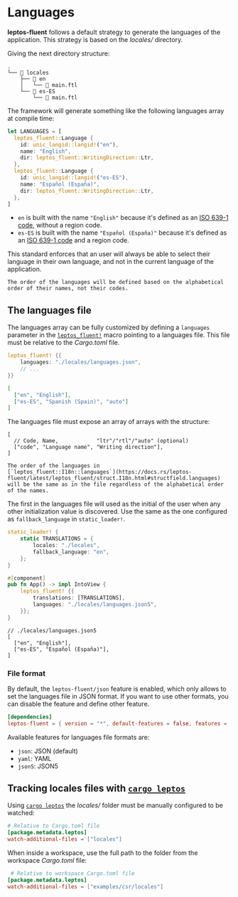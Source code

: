 # Languages

**leptos-fluent** follows a default strategy to generate the languages
of the application. This strategy is based on the _locales/_ directory.

Giving the next directory structure:

```plaintext
.
└── 📁 locales
    ├── 📁 en
    │   └── 📄 main.ftl
    └── 📁 es-ES
        └── 📄 main.ftl
```

The framework will generate something like the following languages array at
compile time:

```rust
let LANGUAGES = [
  leptos_fluent::Language {
    id: unic_langid::langid!("en"),
    name: "English",
    dir: leptos_fluent::WritingDirection::Ltr,
  },
  leptos_fluent::Language {
    id: unic_langid::langid!("es-ES"),
    name: "Español (España)",
    dir: leptos_fluent::WritingDirection::Ltr,
  },
]
```

- `en` is built with the name `"English"` because it's defined as an
  [ISO 639-1 code], without a region code.
- `es-ES` is built with the name `"Español (España)"` because it's defined
  as an [ISO 639-1 code] and a region code.

This standard enforces that an user will always be able to select their
language in their own language, and not in the current language of the
application.

```admonish abstract title='Order'
The order of the languages will be defined based on the alphabetical
order of their names, not their codes.
```

## The languages file

The languages array can be fully customized by defining a `languages` parameter
in the [`leptos_fluent!`] macro pointing to a languages file. This file must
be relative to the _Cargo.toml_ file.

```rust
leptos_fluent! {{
    languages: "./locales/languages.json",
    // ...
}}
```

```json
[
  ["en", "English"],
  ["es-ES", "Spanish (Spain)", "auto"]
]
```

The languages file must expose an array of arrays with the structure:

```json5
[
  // Code, Name,            "ltr"/"rtl"/"auto" (optional)
  ["code", "Language name", "Writing direction"],
]
```

```admonish abstract title='Order'
The order of the languages in
[`leptos_fluent::I18n::languages`](https://docs.rs/leptos-fluent/latest/leptos_fluent/struct.I18n.html#structfield.languages)
will be the same as in the file regardless of the alphabetical order
of the names.
```

The first in the languages file will used as the initial of the user when any
other initialization value is discovered. Use the same as the one configured
as `fallback_language` in `static_loader!`.

```rust
static_loader! {
    static TRANSLATIONS = {
        locales: "./locales",
        fallback_language: "en",
    };
}

#[component]
pub fn App() -> impl IntoView {
    leptos_fluent! {{
        translations: [TRANSLATIONS],
        languages: "./locales/languages.json5",
    }};
}
```

```json5
// ./locales/languages.json5
[
  ["en", "English"],
  ["es-ES", "Español (España)"],
]
```

### File format

By default, the `leptos-fluent/json` feature is enabled, which only
allows to set the languages file in JSON format. If you want to use
other formats, you can disable the feature and define other feature.

```toml
[dependencies]
leptos-fluent = { version = "*", default-features = false, features = ["json5"] }
```

Available features for languages file formats are:

- `json`: JSON (default)
- `yaml`: YAML
- `json5`: JSON5

## Tracking locales files with [`cargo leptos`]

Using [`cargo leptos`] the _locales/_ folder must be manually
configured to be watched:

```toml
# Relative to Cargo.toml file
[package.metadata.leptos]
watch-additional-files = ["locales"]
```

When inside a workspace, use the full path to the folder from the
workspace _Cargo.toml_ file:

```toml
 # Relative to workspace Cargo.toml file
[package.metadata.leptos]
watch-additional-files = ["examples/csr/locales"]
```

[ISO 639-1 code]: https://en.wikipedia.org/wiki/ISO_639-1
[`cargo leptos`]: https://github.com/leptos-rs/cargo-leptos
[`leptos_fluent!`]: https://mondeja.github.io/leptos-fluent/leptos_fluent.html
